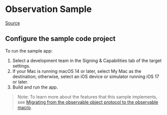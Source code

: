 # Observation Sample

[Source](https://developer.apple.com/documentation/swiftui/migrating-from-the-observable-object-protocol-to-the-observable-macro)

## Configure the sample code project

To run the sample app:

1. Select a development team in the Signing & Capabilities tab of the target
settings.
2. If your Mac is running macOS 14 or later, select My Mac as the destination; 
otherwise, select an iOS device or simulator running iOS 17 or later.
3. Build and run the app.

> Note: To learn more about the features that this sample implements, see
[Migrating from the observable object protocol to the observable macro](https://developer.apple.com/documentation/swiftui/Migrating-from-the-observable-object-protocol-to-the-observable-macro).
